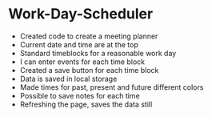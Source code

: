 # Work-Day-Scheduler
- Created code to create a meeting planner
- Current date and time are at the top
- Standard timeblocks for a reasonable work day 
- I can enter events for each time block
- Created a save button for each time block
- Data is saved in local storage 
- Made times for past, present and future different colors
- Possible to save notes for each time
- Refreshing the page, saves the data still

